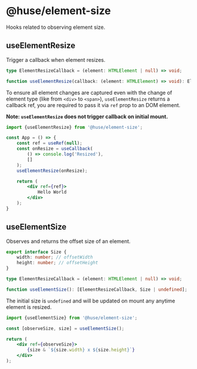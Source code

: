 # @huse/element-size

Hooks related to observing element size.

## useElementResize

Trigger a callback when element resizes.

```typescript
type ElementResizeCallback = (element: HTMLElement | null) => void;

function useElementResize(callback: (element: HTMLElement) => void): ElementResizeCallback;
```

To ensure all element changes are captured even with the change of element type (like from `<div>` to `<span>`),
`useElementResize` returns a callback ref, you are required to pass it via `ref` prop to an DOM element.

**Note: `useElementResize` does not trigger callback on initial mount.**

```jsx
import {useElementResize} from '@huse/element-size';

const App = () => {
    const ref = useRef(null);
    const onResize = useCallback(
        () => console.log('Resized'),
        []
    );
    useElementResize(onResize);

    return (
        <div ref={ref}>
            Hello World
        </div>
    );
}
```

## useElementSize

Observes and returns the offset size of an element.

```typescript
export interface Size {
    width: number; // offsetWidth
    height: number; // offsetHeight
}

type ElementResizeCallback = (element: HTMLElement | null) => void;

function useElementSize(): [ElementResizeCallback, Size | undefined];
```

The initial size is `undefined` and will be updated on mount any anytime element is resized.

```jsx
import {useElementSize} from '@huse/element-size';

const [observeSize, size] = useElementSize();

return (
    <div ref={observeSize}>
        {size & `${size.width} x ${size.height}`}
    </div>
);
```
